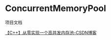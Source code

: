 # ConcurrentMemoryPool
项目文档

[【C++】从零实现一个高并发内存池-CSDN博客](https://blog.csdn.net/qq_45666995/article/details/141164685?spm=1001.2014.3001.5502)
